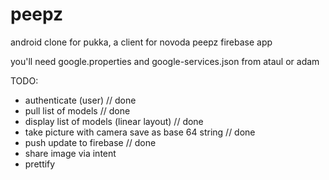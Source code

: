 peepz
=====
android clone for pukka, a client for novoda peepz firebase app

you'll need google.properties and google-services.json from ataul or adam

TODO:

- authenticate (user) // done
- pull list of models // done
- display list of models (linear layout) // done
- take picture with camera save as base 64 string // done
- push update to firebase // done
- share image via intent
- prettify
